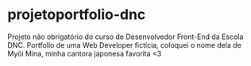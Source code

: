 # projetoportfolio-dnc
Projeto não obrigatório do curso de Desenvolvedor Front-End da Escola DNC. Portfolio de uma Web Developer fictícia, coloquei o nome dela de Myōi Mina, minha cantora japonesa favorita &lt;3
